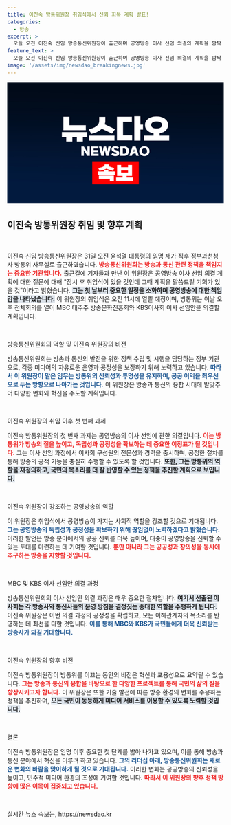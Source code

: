 ```yaml
---
title: 이진숙 방통위원장 취임식에서 신뢰 회복 계획 발표!
categories:
  - 방송
excerpt: >
  오늘 오전 이진숙 신임 방송통신위원장이 출근하며 공영방송 이사 선임 의결의 계획을 깜짝 발표할 예정입니다. 새로운 변화가 시작되는 방통위의 첫 행보를 놓치지 마세요!
feature_text: >
  오늘 오전 이진숙 신임 방송통신위원장이 출근하며 공영방송 이사 선임 의결의 계획을 깜짝 발표할 예정입니다. 새로운 변화가 시작되는 방통위의 첫 행보를 놓치지 마세요!
image: '/assets/img/newsdao_breakingnews.jpg'
---
```


<p><img src="/assets/img/newsdao_breakingnews.jpg" alt="ranknews 속보" /></p>

<h2 data-ke-size="size26">이진숙 방통위원장 취임 및 향후 계획</h2>

<p data-ke-size="size16">&nbsp;</p>

<p>이진숙 신임 방송통신위원장은 31일 오전 윤석열 대통령의 임명 재가 직후 정부과천청사 방통위 사무실로 출근하였습니다. <b><span style="color: #ee2323;">방송통신위원회는 방송과 통신 관련 정책을 책임지는 중요한 기관입니다.</span></b> 출근길에 기자들과 만난 이 위원장은 공영방송 이사 선임 의결 계획에 대한 질문에 대해 "잠시 후 취임식이 있을 것인데 그때 계획을 말씀드릴 기회가 있을 것"이라고 밝혔습니다. <b><span style="background-color: #21538527;">그는 첫 날부터 중요한 일정을 소화하며 공영방송에 대한 책임감을 나타냈습니다.</span></b> 이 위원장의 취임식은 오전 11시에 열릴 예정이며, 방통위는 이날 오후 전체회의를 열어 MBC 대주주 방송문화진흥회와 KBS이사회 이사 선임안을 의결할 계획입니다.</p>

<p data-ke-size="size16">&nbsp;</p>

<p>방송통신위원회의 역할 및 이진숙 위원장의 비전 </p>

<p>방송통신위원회는 방송과 통신의 발전을 위한 정책 수립 및 시행을 담당하는 정부 기관으로, 각종 미디어의 자유로운 운영과 공정성을 보장하기 위해 노력하고 있습니다. <b><span style="color: #1a5490;">따라서 이 위원장이 맡은 임무는 방통위의 신뢰성과 투명성을 유지하며, 공공 이익을 최우선으로 두는 방향으로 나아가는 것입니다.</span></b> 이 위원장은 방송과 통신의 융합 시대에 발맞추어 다양한 변화와 혁신을 주도할 계획입니다.</p>

<p data-ke-size="size16">&nbsp;</p>

<p>이진숙 위원장의 취임 이후 첫 번째 과제</p>

<p>이진숙 방통위원장의 첫 번째 과제는 공영방송의 이사 선임에 관한 의결입니다. <b><span style="color: #ee2323;">이는 방통위가 방송의 질을 높이고, 독립성과 공정성을 확보하는 데 중요한 이정표가 될 것입니다.</span></b> 그는 이사 선임 과정에서 이사회 구성원의 전문성과 경력을 중시하며, 공정한 절차를 통해 방송의 공적 기능을 충실히 수행할 수 있도록 할 것입니다. <b><span style="background-color: #21538527;">또한, 그는 방통위의 역할을 재정의하고, 국민의 목소리를 더 잘 반영할 수 있는 정책을 추진할 계획으로 보입니다.</span></b> </p>

<p data-ke-size="size16">&nbsp;</p>

<p>이진숙 위원장이 강조하는 공영방송의 역할</p>

<p>이 위원장은 취임식에서 공영방송이 가지는 사회적 역할을 강조할 것으로 기대됩니다. <b><span style="color: #1a5490;">그는 공영방송의 독립성과 공정성을 확보하기 위해 끊임없이 노력하겠다고 밝혔습니다.</span></b> 이러한 발언은 방송 분야에서의 공공 신뢰를 더욱 높이며, 대중이 공영방송을 신뢰할 수 있는 토대를 마련하는 데 기여할 것입니다. <b><span style="color: #ee2323;">뿐만 아니라 그는 공공성과 창의성을 동시에 추구하는 방송을 지향할 것입니다.</span></b></p>

<p data-ke-size="size16">&nbsp;</p>

<p>MBC 및 KBS 이사 선임안 의결 과정</p>

<p>방송통신위원회의 이사 선임안 의결 과정은 매우 중요한 절차입니다. <b><span style="background-color: #21538527;">여기서 선출된 이사회는 각 방송사와 통신사들의 운영 방침을 결정짓는 중대한 역할을 수행하게 됩니다.</span></b> 이진숙 위원장은 이번 의결 과정의 공정성을 확립하고, 모든 이해관계자의 목소리를 반영하는 데 최선을 다할 것입니다. <b><span style="color: #1a5490;">이를 통해 MBC와 KBS가 국민들에게 더욱 신뢰받는 방송사가 되길 기대합니다.</span></b> </p>

<p data-ke-size="size16">&nbsp;</p>

<p>이진숙 위원장의 향후 비전</p>

<p>이진숙 방통위원장이 방통위를 이끄는 동안의 비전은 혁신과 포용성으로 요약될 수 있습니다. <b><span style="color: #ee2323;">그는 방송과 통신의 융합을 바탕으로 한 다양한 프로젝트를 통해 국민의 삶의 질을 향상시키고자 합니다.</span></b> 이 위원장은 또한 기술 발전에 따른 방송 환경의 변화를 수용하는 정책을 추진하며, <b><span style="background-color: #21538527;">모든 국민이 동등하게 미디어 서비스를 이용할 수 있도록 노력할 것입니다.</span></b></p>

<p data-ke-size="size16">&nbsp;</p>

<p>결론</p>

<p>이진숙 방통위원장은 임명 이후 중요한 첫 단계를 밟아 나가고 있으며, 이를 통해 방송과 통신 분야에서 혁신을 이루려 하고 있습니다. <b><span style="color: #1a5490;">그의 리더십 아래, 방송통신위원회는 새로운 변화의 바람을 맞이하게 될 것으로 기대됩니다.</span></b> 이러한 변화는 공공방송의 신뢰성을 높이고, 민주적 미디어 환경의 조성에 기여할 것입니다. <b><span style="color: #ee2323;">따라서 이 위원장의 향후 정책 방향에 많은 이목이 집중되고 있습니다.</span></b></p>

<p data-ke-size="size16">&nbsp;</p>
실시간 뉴스 속보는, <a href="https://newsdao.kr" rel="dofollow">https://newsdao.kr</a>


